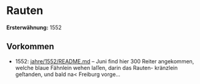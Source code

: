 # Rauten

**Ersterwähnung:** 1552

## Vorkommen
- 1552: [jahre/1552/README.md](../jahre/1552/README.md) – Juni find hier 300 Reiter angekommen,
welche blaue Fähnlein wehen laſſen, darin das Rauten-
kränzlein geſtanden, und bald na< Freiburg vorge...
